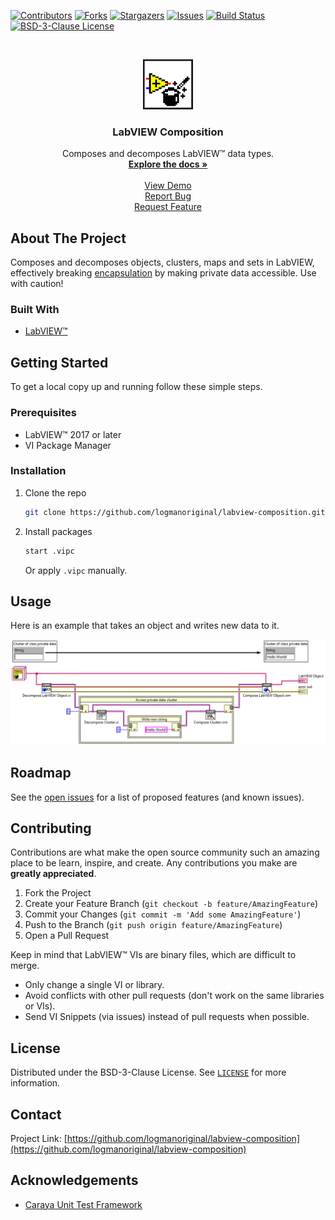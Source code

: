<!-- Based on https://github.com/othneildrew/Best-README-Template -->
<!-- PROJECT SHIELDS -->
<!--
*** I'm using markdown "reference style" links for readability.
*** Reference links are enclosed in brackets [ ] instead of parentheses ( ).
*** See the bottom of this document for the declaration of the reference variables
*** for contributors-url, forks-url, etc. This is an optional, concise syntax you may use.
*** https://www.markdownguide.org/basic-syntax/#reference-style-links
-->
[![Contributors][contributors-shield]][contributors-url]
[![Forks][forks-shield]][forks-url]
[![Stargazers][stars-shield]][stars-url]
[![Issues][issues-shield]][issues-url]
[![Build Status][azure-build-status-shield]][azure-build-status-url]
[![BSD-3-Clause License][license-shield]][license-url]

<!-- PROJECT LOGO -->
<br>
<p align="center">
  <a href="https://github.com/logmanoriginal/labview-composition">
    <img src=".github/images/logo.png" alt="Logo" width="80" height="80">
  </a>

  <h3 align="center">LabVIEW Composition</h3>

  <p align="center">
    Composes and decomposes LabVIEW&trade; data types.
    <br>
    <a href="https://github.com/logmanoriginal/labview-composition"><strong>Explore the docs »</strong></a>
    <br>
    <br>
    <a href="https://github.com/logmanoriginal/labview-composition">View Demo</a>
    <br>
    <a href="https://github.com/logmanoriginal/labview-composition/issues">Report Bug</a>
    <br>
    <a href="https://github.com/logmanoriginal/labview-composition/issues">Request Feature</a>
  </p>
</p>

<!-- ABOUT THE PROJECT -->
## About The Project

Composes and decomposes objects, clusters, maps and sets in LabVIEW, effectively breaking [encapsulation](https://en.wikipedia.org/wiki/Encapsulation_(computer_programming)) by making private data accessible. Use with caution!

### Built With

* [LabVIEW&trade;](https://www.ni.com/labview)

<!-- GETTING STARTED -->
## Getting Started

To get a local copy up and running follow these simple steps.

### Prerequisites

* LabVIEW&trade; 2017 or later
* VI Package Manager

### Installation

1. Clone the repo
   ```sh
   git clone https://github.com/logmanoriginal/labview-composition.git
   ```
2. Install packages
   ```sh
   start .vipc
   ```
   Or apply `.vipc` manually.

<!-- USAGE EXAMPLES -->
## Usage

Here is an example that takes an object and writes new data to it.

![Example](.github/images/example1.png)

<!-- ROADMAP -->
## Roadmap

See the [open issues](https://github.com/logmanoriginal/labview-composition/issues) for a list of proposed features (and known issues).

<!-- CONTRIBUTING -->
## Contributing

Contributions are what make the open source community such an amazing place to be learn, inspire, and create. Any contributions you make are **greatly appreciated**.

1. Fork the Project
2. Create your Feature Branch (`git checkout -b feature/AmazingFeature`)
3. Commit your Changes (`git commit -m 'Add some AmazingFeature'`)
4. Push to the Branch (`git push origin feature/AmazingFeature`)
5. Open a Pull Request

Keep in mind that LabVIEW&trade; VIs are binary files, which are difficult to merge.
- Only change a single VI or library.
- Avoid conflicts with other pull requests (don't work on the same libraries or VIs).
- Send VI Snippets (via issues) instead of pull requests when possible.

<!-- LICENSE -->
## License

Distributed under the BSD-3-Clause License. See [`LICENSE`](LICENSE.txt) for more information.

<!-- CONTACT -->
## Contact

Project Link: [https://github.com/logmanoriginal/labview-composition](https://github.com/logmanoriginal/labview-composition)

<!-- ACKNOWLEDGEMENTS -->
## Acknowledgements

* [Caraya Unit Test Framework](https://github.com/JKISoftware/Caraya)

<!-- MARKDOWN LINKS & IMAGES -->
<!-- https://www.markdownguide.org/basic-syntax/#reference-style-links -->
[contributors-shield]: https://img.shields.io/github/contributors/logmanoriginal/labview-composition.svg?style=for-the-badge
[contributors-url]: https://github.com/logmanoriginal/labview-composition/graphs/contributors
[forks-shield]: https://img.shields.io/github/forks/logmanoriginal/labview-composition.svg?style=for-the-badge
[forks-url]: https://github.com/logmanoriginal/labview-composition/network/members
[stars-shield]: https://img.shields.io/github/stars/logmanoriginal/labview-composition.svg?style=for-the-badge
[stars-url]: https://github.com/logmanoriginal/labview-composition/stargazers
[issues-shield]: https://img.shields.io/github/issues/logmanoriginal/labview-composition.svg?style=for-the-badge
[issues-url]: https://github.com/logmanoriginal/labview-composition/issues
[license-shield]: https://img.shields.io/github/license/logmanoriginal/labview-composition.svg?style=for-the-badge
[license-url]: https://github.com/logmanoriginal/labview-composition/blob/master/LICENSE.txt
[azure-build-status-url]: https://dev.azure.com/neuperger/Public/_build/latest?definitionId=17&branchName=master
[azure-build-status-shield]: https://img.shields.io/azure-devops/build/neuperger/public/17/master?style=for-the-badge&logo=azure-pipelines&label=Azure%20Pipelines
